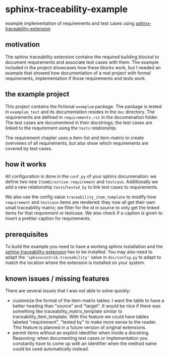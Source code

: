 # sphinx-traceability-example
example implementation of requirements and test cases using 
[sphinx-traceability-extension](https://github.com/ociu/sphinx-traceability-extension)

## motivation
The sphinx traceability extension contains the required building blockst to document requirements 
and associate test cases with them. The example included in the project showcases how these blocks 
work, but I needed an example that showed how documentation of a real project with formal 
requirements, implementation if those requirements and tests work.

## the example project
This project contains the fictional `exemplum` package. The package is tested in `exemplum_test` 
and its documentation resides in the `doc` directory. The requirements are defined in 
`requirements.rst` in the documenation folder. The test cases are documentend in their docstrings; 
the test cases are linked to the requirement using the `tests` relationship.

The requirement chapter uses a item-list and item-matrix to create overviews of all requirements, 
but also show which requirements are covered by test cases.
 
## how it works
All configuration is done in the `conf.py` of your sphinx documenation: we define two new 
`ItemDirective`: `requirement` and `testcase`. Additionally we add a new relationship 
`tests`/`tested_by` to link test cases to requirements.

We also use the config value `traceability_item_template` to modify how `requirement` and `testcase` 
items are rendered: they now all get their own small traceability matrix; we filter for the id in 
source to only get the linked items for that requrement or testcase. We also check if a caption 
is given to insert a prettier caption for requirements.


## prerequisites
To build the example you need to have a working sphinx installation and the 
[sphinx-traceability-extension](https://github.com/ociu/sphinx-traceability-extension) has to be 
installed. You may also need to adapt the `'sphinxcontrib.traceability'` value in `doc/config.py` 
to adapt to match the location where the extension is installed on your system. 

## known issues / missing features
There are several issues that I was not able to solve quickly:

* customize the format of the item-matrix tables: I want the table to have a better heading than 
"source" and "target". It would be nice if there was something like traceability_matrix_template 
similar to traceability_item_template. With this feature we could have tables labeled "requirement",
"tested by" to make more sense to the reader. This feature is planned in a future version of 
original extensions.
* permit items without an explicit identifier when inside a docstring. Reasoning: when documenting 
test cases or implementation you constantly have to come up with an identifier when the method name
could be used automatically instead.
